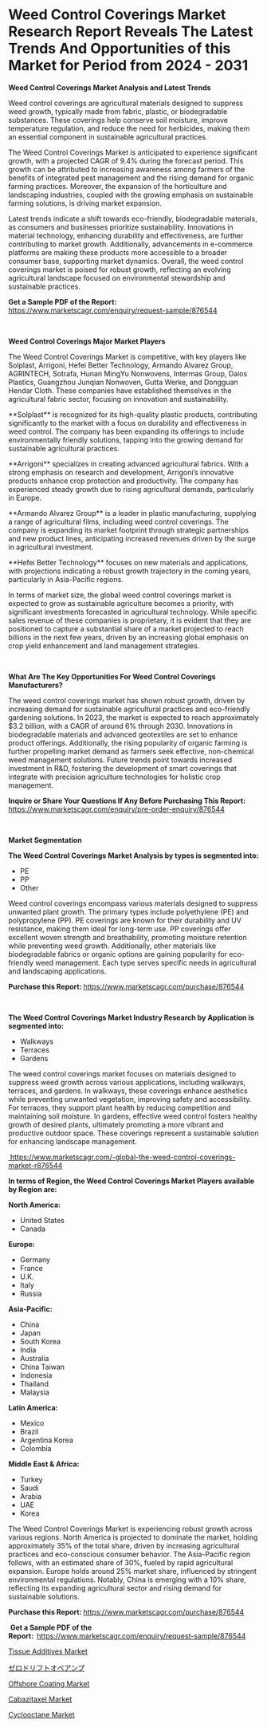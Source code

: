 <p><h1>Weed Control Coverings Market Research Report Reveals The Latest Trends And Opportunities of this Market for Period from 2024 - 2031</h1></p><p><strong>Weed Control Coverings Market Analysis and Latest Trends</strong></p>
<p><p>Weed control coverings are agricultural materials designed to suppress weed growth, typically made from fabric, plastic, or biodegradable substances. These coverings help conserve soil moisture, improve temperature regulation, and reduce the need for herbicides, making them an essential component in sustainable agricultural practices. </p><p>The Weed Control Coverings Market is anticipated to experience significant growth, with a projected CAGR of 9.4% during the forecast period. This growth can be attributed to increasing awareness among farmers of the benefits of integrated pest management and the rising demand for organic farming practices. Moreover, the expansion of the horticulture and landscaping industries, coupled with the growing emphasis on sustainable farming solutions, is driving market expansion. </p><p>Latest trends indicate a shift towards eco-friendly, biodegradable materials, as consumers and businesses prioritize sustainability. Innovations in material technology, enhancing durability and effectiveness, are further contributing to market growth. Additionally, advancements in e-commerce platforms are making these products more accessible to a broader consumer base, supporting market dynamics. Overall, the weed control coverings market is poised for robust growth, reflecting an evolving agricultural landscape focused on environmental stewardship and sustainable practices.</p></p>
<p><strong>Get a Sample PDF of the Report:&nbsp;</strong> <a href="https://www.marketscagr.com/enquiry/request-sample/876544">https://www.marketscagr.com/enquiry/request-sample/876544</a></p>
<p>&nbsp;</p>
<p><strong>Weed Control Coverings Major Market Players</strong></p>
<p><p>The Weed Control Coverings Market is competitive, with key players like Solplast, Arrigoni, Hefei Better Technology, Armando Alvarez Group, AGRINTECH, Sotrafa, Hunan MingYu Nonwovens, Intermas Group, Daios Plastics, Guangzhou Junqian Nonwoven, Gutta Werke, and Dongguan Hendar Cloth. These companies have established themselves in the agricultural fabric sector, focusing on innovation and sustainability.</p><p>**Solplast** is recognized for its high-quality plastic products, contributing significantly to the market with a focus on durability and effectiveness in weed control. The company has been expanding its offerings to include environmentally friendly solutions, tapping into the growing demand for sustainable agricultural practices.</p><p>**Arrigoni** specializes in creating advanced agricultural fabrics. With a strong emphasis on research and development, Arrigoni’s innovative products enhance crop protection and productivity. The company has experienced steady growth due to rising agricultural demands, particularly in Europe.</p><p>**Armando Alvarez Group** is a leader in plastic manufacturing, supplying a range of agricultural films, including weed control coverings. The company is expanding its market footprint through strategic partnerships and new product lines, anticipating increased revenues driven by the surge in agricultural investment.</p><p>**Hefei Better Technology** focuses on new materials and applications, with projections indicating a robust growth trajectory in the coming years, particularly in Asia-Pacific regions.</p><p>In terms of market size, the global weed control coverings market is expected to grow as sustainable agriculture becomes a priority, with significant investments forecasted in agricultural technology. While specific sales revenue of these companies is proprietary, it is evident that they are positioned to capture a substantial share of a market projected to reach billions in the next few years, driven by an increasing global emphasis on crop yield enhancement and land management strategies.</p></p>
<p>&nbsp;</p>
<p><strong>What Are The Key Opportunities For Weed Control Coverings Manufacturers?</strong></p>
<p><p>The weed control coverings market has shown robust growth, driven by increasing demand for sustainable agricultural practices and eco-friendly gardening solutions. In 2023, the market is expected to reach approximately $3.2 billion, with a CAGR of around 6% through 2030. Innovations in biodegradable materials and advanced geotextiles are set to enhance product offerings. Additionally, the rising popularity of organic farming is further propelling market demand as farmers seek effective, non-chemical weed management solutions. Future trends point towards increased investment in R&D, fostering the development of smart coverings that integrate with precision agriculture technologies for holistic crop management.</p></p>
<p><strong>Inquire or Share Your Questions If Any Before Purchasing This Report:</strong> <a href="https://www.marketscagr.com/enquiry/pre-order-enquiry/876544">https://www.marketscagr.com/enquiry/pre-order-enquiry/876544</a></p>
<p>&nbsp;</p>
<p><strong>Market Segmentation</strong></p>
<p><strong>The Weed Control Coverings Market Analysis by types is segmented into:</strong></p>
<p><ul><li>PE</li><li>PP</li><li>Other</li></ul></p>
<p><p>Weed control coverings encompass various materials designed to suppress unwanted plant growth. The primary types include polyethylene (PE) and polypropylene (PP). PE coverings are known for their durability and UV resistance, making them ideal for long-term use. PP coverings offer excellent woven strength and breathability, promoting moisture retention while preventing weed growth. Additionally, other materials like biodegradable fabrics or organic options are gaining popularity for eco-friendly weed management. Each type serves specific needs in agricultural and landscaping applications.</p></p>
<p><strong>Purchase this Report:&nbsp;</strong><a href="https://www.marketscagr.com/purchase/876544">https://www.marketscagr.com/purchase/876544</a></p>
<p>&nbsp;</p>
<p><strong>The Weed Control Coverings Market Industry Research by Application is segmented into:</strong></p>
<p><ul><li>Walkways</li><li>Terraces</li><li>Gardens</li></ul></p>
<p><p>The weed control coverings market focuses on materials designed to suppress weed growth across various applications, including walkways, terraces, and gardens. In walkways, these coverings enhance aesthetics while preventing unwanted vegetation, improving safety and accessibility. For terraces, they support plant health by reducing competition and maintaining soil moisture. In gardens, effective weed control fosters healthy growth of desired plants, ultimately promoting a more vibrant and productive outdoor space. These coverings represent a sustainable solution for enhancing landscape management.</p></p>
<p><a href="https://www.marketscagr.com/-global-the-weed-control-coverings-market-r876544">&nbsp;https://www.marketscagr.com/-global-the-weed-control-coverings-market-r876544</a></p>
<p><strong>In terms of Region, the Weed Control Coverings Market Players available by Region are:</strong></p>
<p>
    <p> <strong> North America: </strong>
        <ul>
            <li>United States</li>
            <li>Canada</li>
        </ul>
        </p> 
    <p> <strong> Europe: </strong>
        <ul>
            <li>Germany</li>
            <li>France</li>
            <li>U.K.</li>
            <li>Italy</li>
            <li>Russia</li>
        </ul>
        </p> 
    <p> <strong> Asia-Pacific: </strong>
        <ul>
            <li>China</li>
            <li>Japan</li>
            <li>South Korea</li>
            <li>India</li>
            <li>Australia</li>
            <li>China Taiwan</li>
            <li>Indonesia</li>
            <li>Thailand</li>
            <li>Malaysia</li>
        </ul>
        </p> 
    <p> <strong> Latin America: </strong>
        <ul>
            <li>Mexico</li>
            <li>Brazil</li>
            <li>Argentina Korea</li>
            <li>Colombia</li>
        </ul>
        </p> 
    <p> <strong> Middle East & Africa: </strong>
        <ul>
            <li>Turkey</li>
            <li>Saudi</li>
            <li>Arabia</li>
            <li>UAE</li>
            <li>Korea</li>
        </ul>
    </p>
    </p>
<p><p>The Weed Control Coverings Market is experiencing robust growth across various regions. North America is projected to dominate the market, holding approximately 35% of the total share, driven by increasing agricultural practices and eco-conscious consumer behavior. The Asia-Pacific region follows, with an estimated share of 30%, fueled by rapid agricultural expansion. Europe holds around 25% market share, influenced by stringent environmental regulations. Notably, China is emerging with a 10% share, reflecting its expanding agricultural sector and rising demand for sustainable solutions.</p></p>
<p><strong>Purchase this Report: </strong><a href="https://www.marketscagr.com/purchase/876544">https://www.marketscagr.com/purchase/876544</a></p>
<p>&nbsp;<strong>Get a Sample PDF of the Report:&nbsp;&nbsp;</strong><a href="https://www.marketscagr.com/enquiry/request-sample/876544">https://www.marketscagr.com/enquiry/request-sample/876544</a></p>
<p><strong></strong></p>
<p><p><a href="https://issuu.com/reportprime-2/docs/tissue-additives-market-size-2030.p_1b6cc6b9a6bfc3">Tissue Additives Market</a></p><p><a href="https://medium.com/@dm15982023/zero-drift-op-amp-market-%E3%81%AE%E3%82%B0%E3%83%AD%E3%83%BC%E3%83%90%E3%83%AB%E5%B8%82%E5%A0%B4%E6%A6%82%E8%A6%81%E3%81%AF-%E4%B8%96%E7%95%8C%E3%81%8A%E3%82%88%E3%81%B3%E4%B8%BB%E8%A6%81%E5%B8%82%E5%A0%B4%E3%81%AB%E3%81%8A%E3%81%91%E3%82%8B%E6%A5%AD%E7%95%8C%E3%81%AB%E5%BD%B1%E9%9F%BF%E3%82%92%E4%B8%8E%E3%81%88%E3%82%8B%E4%B8%BB%E8%A6%81%E3%81%AA%E3%83%88%E3%83%AC%E3%83%B3%E3%83%89%E3%81%AB%E3%81%A4%E3%81%84%E3%81%A6-%E7%8B%AC%E8%87%AA%E3%81%AE%E8%A6%96%E7%82%B9%E3%82%92%E6%8F%90%E4%BE%9B%E3%81%97%E3%81%BE%E3%81%99-90476774fbab">ゼロドリフトオペアンプ</a></p><p><a href="https://medium.com/@tiannaorton6767/the-global-offshore-coating-market-is-expected-to-witness-a-compound-annual-growth-rate-cagr-of-e8a25481fd2b">Offshore Coating Market</a></p><p><a href="https://www.linkedin.com/pulse/global-cabazitaxel-market-opportunities-forecast-period-from-zmwhf?trackingId=8AyfhzZaRMq1EFssfHzHGA%3D%3D">Cabazitaxel Market</a></p><p><a href="https://issuu.com/reportprime-2/docs/cyclooctane-market-size-2030.pptx_b48ab5ce46fa02">Cyclooctane Market</a></p></p>